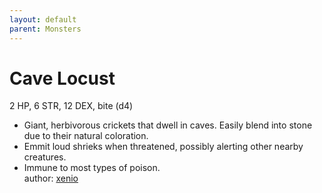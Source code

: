 ```yaml
---
layout: default
parent: Monsters 
--- 
```

# Cave Locust
2 HP, 6 STR, 12 DEX, bite (d4)  
- Giant, herbivorous crickets that dwell in caves.   Easily blend into stone due to their natural coloration.  
- Emmit loud shrieks when threatened, possibly alerting other nearby creatures.  
- Immune to most types of poison.  
author: [xenio](https://xenioinabottle.blogspot.com/2021/02/classic-monsters-for-cairnito-part-1.html) 
